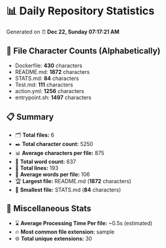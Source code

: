 # 📊 Daily Repository Statistics
Generated on ⏰ **Dec 22, Sunday 07:17:21 AM**

## 📂 File Character Counts (Alphabetically)
- Dockerfile: **430** characters
- README.md: **1872** characters
- STATS.md: **84** characters
- Test.md: **111** characters
- action.yml: **1256** characters
- entrypoint.sh: **1497** characters

## 📋 Summary
- 🗂️ **Total files:** 6
- ✒️ **Total character count:** 5250
- 📊 **Average characters per file:** 875
- 📝 **Total word count:** 637
- 🧾 **Total lines:** 193
- 📐 **Average words per file:** 106
- 🏆 **Largest file:** README.md (**1872** characters)
- 🥉 **Smallest file:** STATS.md (**84** characters)

## 🌟 Miscellaneous Stats
- ⌛ **Average Processing Time Per file:** ~0.5s (estimated)
- 🔥 **Most common file extension:** sample
- 🌐 **Total unique extensions:** 30
